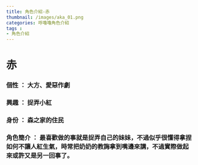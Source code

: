 ```yaml
---
title: 角色介紹-赤
thumbnail: /images/aka_01.png
categories: 呼嚕嚕角色介紹
tags :
- 角色介紹
---
```

# 赤
### 個性 ： 大方、愛惡作劇
### 興趣 ： 捉弄小紅
### 身份 ： 森之家的住民
### 角色簡介 ： 最喜歡做的事就是捉弄自己的妹妹，不過似乎很懂得拿捏如何不讓人紅生氣，時常把奶奶的教誨拿到嘴邊來講，不過實際做起來或許又是另一回事了。
